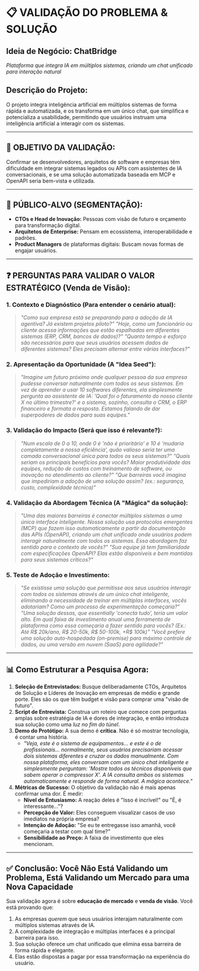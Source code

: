 # 📋 VALIDAÇÃO DO PROBLEMA & SOLUÇÃO  

## Ideia de Negócio: **ChatBridge**
*Plataforma que integra IA em múltiplos sistemas, criando um chat unificado para interação natural*

## Descrição do Projeto:

O projeto integra inteligência artificial em múltiplos sistemas de forma rápida e automatizada, e os transforma em um único chat, que simplifica e potencializa a usabilidade, permitindo que usuários instruam uma inteligência artificial a interagir com os sistemas.

---

## 🎯 OBJETIVO DA VALIDAÇÃO:
Confirmar se desenvolvedores, arquitetos de software e empresas têm dificuldade em integrar sistemas legados ou APIs com assistentes de IA conversacionais, e se uma solução automatizada baseada em MCP e OpenAPI seria bem-vista e utilizada.

---

## 👥 PÚBLICO-ALVO (SEGMENTAÇÃO):
*   **CTOs e Head de Inovação:** Pessoas com visão de futuro e orçamento para transformação digital.
*   **Arquitetos de Enterprise:** Pensam em ecossistema, interoperabilidade e padrões.
*   **Product Managers** de plataformas digitais: Buscam novas formas de engajar usuários.

---

## ❓ PERGUNTAS PARA VALIDAR O VALOR ESTRATÉGICO (Venda de Visão):

### 1. Contexto e Diagnóstico (Para entender o cenário atual):
> *"Como sua empresa está se preparando para a adoção de IA agentiva? Já existem projetos piloto?"*
> *"Hoje, como um funcionário ou cliente acessa informações que estão espalhadas em diferentes sistemas (ERP, CRM, bancos de dados)?"*
> *"Quanto tempo e esforço são necessários para que seus usuários acessem dados de diferentes sistemas? Eles precisam alternar entre várias interfaces?"*

### 2. Apresentação da Oportunidade (A "Idea Seed"):
> *"Imagine um futuro próximo onde qualquer pessoa da sua empresa pudesse conversar naturalmente com todos os seus sistemas. Em vez de aprender a usar 10 softwares diferentes, ela simplesmente pergunta ao assistente de IA: 'Qual foi o faturamento do nosso cliente X no último trimestre?' e o sistema, sozinho, consulta o CRM, o ERP financeiro e formata a resposta. Estamos falando de dar superpoderes de dados para suas equipes."*

### 3. Validação do Impacto (Será que isso é relevante?):
> *"Num escala de 0 a 10, onde 0 é 'não é prioritário' e 10 é 'mudaria completamente a nossa eficiência', quão valioso seria ter uma camada conversacional única para todos os seus sistemas?"*
> *"Quais seriam os principais benefícios para vocês? Maior produtividade das equipes, redução de custos com treinamento de software, ou inovação no atendimento ao cliente?"*
> *"Que barreiras você imagina que impediriam a adoção de uma solução assim? (ex.: segurança, custo, complexidade técnica)"*

### 4. Validação da Abordagem Técnica (A "Mágica" da solução):
> *"Uma das maiores barreiras é conectar múltiplos sistemas a uma única interface inteligente. Nossa solução usa protocolos emergentes (MCP) que fazem isso automaticamente a partir da documentação das APIs (OpenAPI), criando um chat unificado onde usuários podem interagir naturalmente com todos os sistemas. Essa abordagem faz sentido para o contexto de vocês?"*
> *"Sua equipe já tem familiaridade com especificações OpenAPI? Elas estão disponíveis e bem mantidas para seus sistemas críticos?"*

### 5. Teste de Adoção e Investimento:
> *"Se existisse uma solução que permitisse aos seus usuários interagir com todos os sistemas através de um único chat inteligente, eliminando a necessidade de treinar em múltiplas interfaces, vocês adotariam? Como um processo de experimentação começaria?"*
> *"Uma solução dessas, que essentially 'conecta tudo', teria um valor alto. Em qual faixa de investimento anual uma ferramenta de plataforma como essa começaria a fazer sentido para vocês? (Ex.: Até R$ 20k/ano, R$ 20-50k, R$ 50-100k, +R$ 100k)"*
> *"Você prefere uma solução auto-hospedada (on-premise) para máximo controle de dados, ou uma versão em nuvem (SaaS) para agilidade?"*

---

## 📊 Como Estruturar a Pesquisa Agora:

1.  **Seleção de Entrevistados:** Busque deliberadamente CTOs, Arquitetos de Solução e Líderes de Inovação em empresas de médio e grande porte. Eles são os que têm budget e visão para comprar uma "visão de futuro".
2.  **Script de Entrevista:** Construa um roteiro que comece com perguntas amplas sobre estratégia de IA e dores de integração, e então introduza sua solução como uma *luz no fim do túnel*.
3.  **Demo do Protótipo:** A sua demo é **crítica**. Não é só mostrar tecnologia, é contar uma história.
    *   *"Veja, este é o sistema de equipamentos... e este é o de profissionais... normalmente, seus usuários precisariam acessar dois sistemas diferentes e cruzar os dados manualmente. Com nossa plataforma, eles conversam com um único chat inteligente e simplesmente perguntam: 'Mostre todos os técnicos disponíveis que sabem operar o compressor X'. A IA consulta ambos os sistemas automaticamente e responde de forma natural. A mágica acontece."*
4.  **Métricas de Sucesso:** O objetivo da validação não é mais apenas confirmar uma dor. É medir:
    *   **Nível de Entusiasmo:** A reação deles é "Isso é incrível!" ou "É, é interessante..."?
    *   **Percepção de Valor:** Eles conseguem visualizar casos de uso imediatos na própria empresa?
    *   **Intenção de Adoção:** "Se eu te entregasse isso amanhã, você começaria a testar com qual time?"
    *   **Sensibilidade ao Preço:** A faixa de investimento que eles mencionam.

---

## ✅ Conclusão: Você Não Está Validando um Problema, Está Validando um Mercado para uma Nova Capacidade

Sua validação agora é sobre **educação de mercado** e **venda de visão**. Você está provando que:
1.  As empresas *querem* que seus usuários interajam naturalmente com múltiplos sistemas através de IA.
2.  A complexidade de integração e múltiplas interfaces é a principal barreira para isso.
3.  Sua solução oferece um chat unificado que elimina essa barreira de forma rápida e elegante.
4.  Elas estão dispostas a pagar por essa transformação na experiência do usuário.